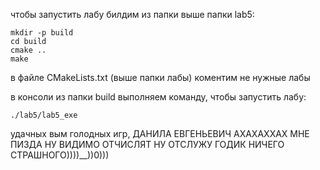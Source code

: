 чтобы запустить лабу билдим из папки выше папки lab5:
```
mkdir -p build
cd build
cmake ..
make
```

в файле CMakeLists.txt (выше папки лабы) коментим не нужные лабы

в консоли из папки build выполняем команду, чтобы запустить лабу:
```
./lab5/lab5_exe
```

удачных вым голодных игр, ДАНИЛА ЕВГЕНЬЕВИЧ АХАХАХХАХ МНЕ ПИЗДА НУ ВИДИМО ОТЧИСЛЯТ НУ ОТСЛУЖУ ГОДИК НИЧЕГО СТРАШНОГО))))__))0)))